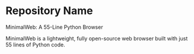 # Repository Name
MinimalWeb: A 55-Line Python Browser

MinimalWeb is a lightweight, fully open-source web browser built with just 55 lines of Python code.
